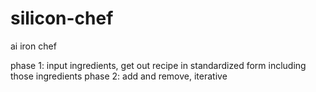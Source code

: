 # silicon-chef
ai iron chef

phase 1:
input ingredients, get out recipe in standardized form including those ingredients
phase 2:
add and remove, iterative
